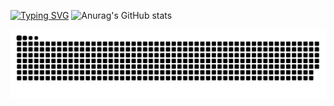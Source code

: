 [![Typing SVG](https://readme-typing-svg.demolab.com?font=Fira+Code&pause=1000&width=800&lines=%F0%9F%91%8B+Hi%2C+I%E2%80%99m+%40AstridNielsen-lab;%F0%9F%91%80+I%E2%80%99m+interested+in+...+Python;%F0%9F%8C%B1+I%E2%80%99m+currently+learning+...+Python;%F0%9F%92%9E%EF%B8%8F+I%E2%80%99m+looking+to+collaborate+on+...+https%3A%2F%2Fdiscord.gg%2FQ87eT73pPX;%F0%9F%93%AB+How+to+reach+me+...+AstridNielsen-lab%40proton.me)](https://git.io/typing-svg)
![Anurag's GitHub stats](https://github-readme-stats.vercel.app/api?username=AstridNielsen-lab&show_icons=true&theme=radical)

<img src="https://raw.githubusercontent.com/platane/platane/output/github-contribution-grid-snake.svg#gh-light-mode-only" alt="github contribution grid snake animation" style="max-width: 100%;">
